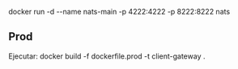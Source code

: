 docker run -d --name nats-main -p 4222:4222 -p 8222:8222 nats

## Prod 

Ejecutar:  docker build -f dockerfile.prod -t client-gateway .
